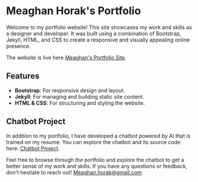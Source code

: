 # Meaghan Horak's Portfolio

Welcome to my portfolio website! This site showcases my work and skills as a designer and developer. It was built using a combination of Bootstrap, Jekyll, HTML, and CSS to create a responsive and visually appealing online presence.

The website is live here [Meaghan's Portfolio Site](https://meaghanhorak.com).

## Features

- **Bootstrap**: For responsive design and layout.
- **Jekyll**: For managing and building static site content.
- **HTML & CSS**: For structuring and styling the website.

## Chatbot Project

In addition to my portfolio, I have developed a chatbot powered by AI that is trained on my resume. You can explore the chatbot and its source code here: [Chatbot Project](https://github.com/mkh7878/meaghan-resume).

Feel free to browse through the portfolio and explore the chatbot to get a better sense of my work and skills. If you have any questions or feedback, don't hesitate to reach out! Meaghan.horak@gmail.com
